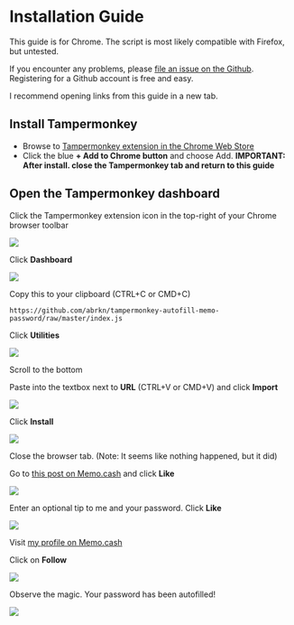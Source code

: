# Installation Guide

This guide is for Chrome. The script is most likely compatible with Firefox, but untested.

If you encounter any problems, please [file an issue on the Github](https://github.com/abrkn/tampermonkey-autofill-memo-password/issues/new). Registering for a Github account is free and easy.

I recommend opening links from this guide in a new tab.

## Install Tampermonkey

* Browse to [Tampermonkey extension in the Chrome Web Store](https://chrome.google.com/webstore/detail/tampermonkey/dhdgffkkebhmkfjojejmpbldmpobfkfo?hl=en)
* Click the blue **+ Add to Chrome button** and choose Add. **IMPORTANT: After install. close the Tampermonkey tab and return to this guide**

## Open the Tampermonkey dashboard

Click the Tampermonkey extension icon in the top-right of your Chrome browser toolbar

![](https://imgur.com/YqDQ7Xis.png)

Click **Dashboard**

![](https://i.gyazo.com/daf2429531954320db2f988cdbff6c99.png)

Copy this to your clipboard (CTRL+C or CMD+C)

```
https://github.com/abrkn/tampermonkey-autofill-memo-password/raw/master/index.js
```

Click **Utilities**

![](https://i.gyazo.com/93d23e5130cedbc9f62f1af8b414bb3c.png)

Scroll to the bottom

Paste into the textbox next to **URL** (CTRL+V or CMD+V) and click **Import**

![](https://i.gyazo.com/44333c643de5f8982da3bbc7eabfe049.png)

Click **Install**

![](https://i.gyazo.com/39ee9f0f7d3555e36ae9c632da52195d.png)

Close the browser tab. (Note: It seems like nothing happened, but it did)

Go to [this post on Memo.cash](https://memo.cash/post/8d373a6f6634abe2e3b7cb07a98e863b0ada89024b34e8b5f64d293050ec2049) and click **Like**

![](https://i.gyazo.com/30c279d1278f27285e9f1adc0afbe571.png)

Enter an optional tip to me and your password. Click **Like**

![](https://i.gyazo.com/97e57397549391e3d2478477a64c3a77.png)

Visit [my profile on Memo.cash](https://memo.cash/profile/149o1esm1LrYEy1DizZgxANSppx3FESHKw)

Click on **Follow**

![](https://i.gyazo.com/99249eb3612a970fb2053ac9cc111bd3.png)

Observe the magic. Your password has been autofilled!

![](https://i.gyazo.com/7ee72a6960c0c2cfc2ce4cdeb32e24cb.png)
